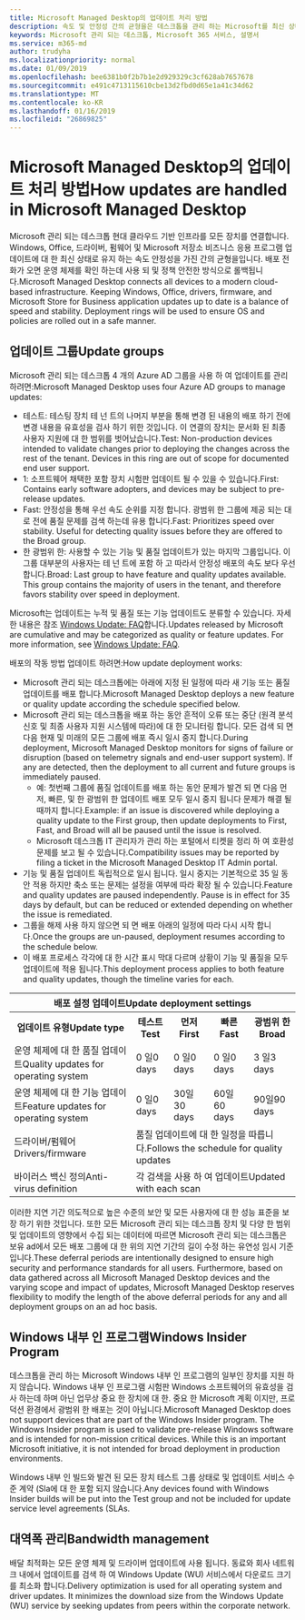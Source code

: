 ```yaml
---
title: Microsoft Managed Desktop의 업데이트 처리 방법
description: 속도 및 안정성 간의 균형을은 데스크톱을 관리 하는 Microsoft를 최신 상태로 유지 합니다.
keywords: Microsoft 관리 되는 데스크톱, Microsoft 365 서비스, 설명서
ms.service: m365-md
author: trudyha
ms.localizationpriority: normal
ms.date: 01/09/2019
ms.openlocfilehash: bee6381b0f2b7b1e2d929329c3cf628ab7657678
ms.sourcegitcommit: e491c4713115610cbe13d2fbd0d65e1a41c34d62
ms.translationtype: MT
ms.contentlocale: ko-KR
ms.lasthandoff: 01/16/2019
ms.locfileid: "26869825"
---
```

# <a name="how-updates-are-handled-in-microsoft-managed-desktop"></a><span data-ttu-id="4ce0a-104">Microsoft Managed Desktop의 업데이트 처리 방법</span><span class="sxs-lookup"><span data-stu-id="4ce0a-104">How updates are handled in Microsoft Managed Desktop</span></span>


<!--This topic is the target for a "Learn more" link in the Admin Portal (aka.ms/update-rings); do not delete.-->

<!--Update management -->

<span data-ttu-id="4ce0a-p101">Microsoft 관리 되는 데스크톱 현대 클라우드 기반 인프라를 모든 장치를 연결합니다. Windows, Office, 드라이버, 펌웨어 및 Microsoft 저장소 비즈니스 응용 프로그램 업데이트에 대 한 최신 상태로 유지 하는 속도 안정성을 가진 간의 균형을입니다. 배포 전화가 오면 운영 체제를 확인 하는데 사용 되 및 정책 안전한 방식으로 롤백됩니다.</span><span class="sxs-lookup"><span data-stu-id="4ce0a-p101">Microsoft Managed Desktop connects all devices to a modern cloud-based infrastructure. Keeping Windows, Office, drivers, firmware, and Microsoft Store for Business application updates up to date is a balance of speed and stability. Deployment rings will be used to ensure OS and policies are rolled out in a safe manner.</span></span> 

## <a name="update-groups"></a><span data-ttu-id="4ce0a-108">업데이트 그룹</span><span class="sxs-lookup"><span data-stu-id="4ce0a-108">Update groups</span></span>

<span data-ttu-id="4ce0a-109">Microsoft 관리 되는 데스크톱 4 개의 Azure AD 그룹을 사용 하 여 업데이트를 관리 하려면:</span><span class="sxs-lookup"><span data-stu-id="4ce0a-109">Microsoft Managed Desktop uses four Azure AD groups to manage updates:</span></span>

- <span data-ttu-id="4ce0a-p102">테스트: 테스팅 장치 테 넌 트의 나머지 부분을 통해 변경 된 내용의 배포 하기 전에 변경 내용을 유효성을 검사 하기 위한 것입니다. 이 연결의 장치는 문서화 된 최종 사용자 지원에 대 한 범위를 벗어났습니다.</span><span class="sxs-lookup"><span data-stu-id="4ce0a-p102">Test: Non-production devices intended to validate changes prior to deploying the changes across the rest of the tenant. Devices in this ring are out of scope for documented end user support.</span></span> 
- <span data-ttu-id="4ce0a-112">1: 소프트웨어 채택한 포함 장치 시험판 업데이트 될 수 있을 수 있습니다.</span><span class="sxs-lookup"><span data-stu-id="4ce0a-112">First: Contains early software adopters, and devices may be subject to pre-release updates.</span></span>
- <span data-ttu-id="4ce0a-p103">Fast: 안정성을 통해 우선 속도 순위를 지정 합니다. 광범위 한 그룹에 제공 되는 대로 전에 품질 문제를 검색 하는데 유용 합니다.</span><span class="sxs-lookup"><span data-stu-id="4ce0a-p103">Fast: Prioritizes speed over stability. Useful for detecting quality issues before they are offered to the Broad group.</span></span> 
- <span data-ttu-id="4ce0a-p104">한 광범위 한: 사용할 수 있는 기능 및 품질 업데이트가 있는 마지막 그룹입니다. 이 그룹 대부분의 사용자는 테 넌 트에 포함 하 고 따라서 안정성 배포의 속도 보다 우선 합니다.</span><span class="sxs-lookup"><span data-stu-id="4ce0a-p104">Broad: Last group to have feature and quality updates available. This group contains the majority of users in the tenant, and therefore favors stability over speed in deployment.</span></span>

<span data-ttu-id="4ce0a-p105">Microsoft는 업데이트는 누적 및 품질 또는 기능 업데이트도 분류할 수 있습니다. 자세한 내용은 참조 [Windows Update: FAQ](https://support.microsoft.com/help/12373/windows-update-faq)합니다.</span><span class="sxs-lookup"><span data-stu-id="4ce0a-p105">Updates released by Microsoft are cumulative and may be categorized as quality or feature updates. For more information, see [Windows Update: FAQ](https://support.microsoft.com/help/12373/windows-update-faq).</span></span> 

<span data-ttu-id="4ce0a-119">배포의 작동 방법 업데이트 하려면:</span><span class="sxs-lookup"><span data-stu-id="4ce0a-119">How update deployment works:</span></span>
- <span data-ttu-id="4ce0a-120">Microsoft 관리 되는 데스크톱에는 아래에 지정 된 일정에 따라 새 기능 또는 품질 업데이트를 배포 합니다.</span><span class="sxs-lookup"><span data-stu-id="4ce0a-120">Microsoft Managed Desktop deploys a new feature or quality update according the schedule specified below.</span></span>
- <span data-ttu-id="4ce0a-p106">Microsoft 관리 되는 데스크톱을 배포 하는 동안 흔적이 오류 또는 중단 (원격 분석 신호 및 최종 사용자 지원 시스템에 따라)에 대 한 모니터링 합니다. 모든 검색 되 면 다음 현재 및 미래의 모든 그룹에 배포 즉시 일시 중지 합니다.</span><span class="sxs-lookup"><span data-stu-id="4ce0a-p106">During deployment, Microsoft Managed Desktop monitors for signs of failure or disruption (based on telemetry signals and end-user support system). If any are detected, then the deployment to all current and future groups is immediately paused.</span></span>
    - <span data-ttu-id="4ce0a-123">예: 첫번째 그룹에 품질 업데이트를 배포 하는 동안 문제가 발견 되 면 다음 먼저, 빠른, 및 한 광범위 한 업데이트 배포 모두 일시 중지 됩니다 문제가 해결 될 때까지 합니다.</span><span class="sxs-lookup"><span data-stu-id="4ce0a-123">Example: if an issue is discovered while deploying a quality update to the First group, then update deployments to First, Fast, and Broad will all be paused until the issue is resolved.</span></span>
    - <span data-ttu-id="4ce0a-124">Microsoft 데스크톱 IT 관리자가 관리 하는 포털에서 티켓을 정리 하 여 호환성 문제를 보고 될 수 있습니다.</span><span class="sxs-lookup"><span data-stu-id="4ce0a-124">Compatibility issues may be reported by filing a ticket in the Microsoft Managed Desktop IT Admin portal.</span></span>
- <span data-ttu-id="4ce0a-p107">기능 및 품질 업데이트 독립적으로 일시 됩니다. 일시 중지는 기본적으로 35 일 동안 적용 하지만 축소 또는 문제는 설정을 여부에 따라 확장 될 수 있습니다.</span><span class="sxs-lookup"><span data-stu-id="4ce0a-p107">Feature and quality updates are paused independently. Pause is in effect for 35 days by default, but can be reduced or extended depending on whether the issue is remediated.</span></span>
- <span data-ttu-id="4ce0a-127">그룹을 해제 사용 하지 않으면 되 면 배포 아래의 일정에 따라 다시 시작 합니다.</span><span class="sxs-lookup"><span data-stu-id="4ce0a-127">Once the groups are un-paused, deployment resumes according to the schedule below.</span></span>
- <span data-ttu-id="4ce0a-128">이 배포 프로세스 각각에 대 한 시간 표시 막대 다르며 상황이 기능 및 품질을 모두 업데이트에 적용 됩니다.</span><span class="sxs-lookup"><span data-stu-id="4ce0a-128">This deployment process applies to both feature and quality updates, though the timeline varies for each.</span></span>

<table>
<tr><th colspan="5"><span data-ttu-id="4ce0a-129">배포 설정 업데이트</span><span class="sxs-lookup"><span data-stu-id="4ce0a-129">Update deployment settings</span></span></th></tr>
<tr><th><span data-ttu-id="4ce0a-130">업데이트 유형</span><span class="sxs-lookup"><span data-stu-id="4ce0a-130">Update type</span></span></th><th><span data-ttu-id="4ce0a-131">테스트</span><span class="sxs-lookup"><span data-stu-id="4ce0a-131">Test</span></span></th><th><span data-ttu-id="4ce0a-132">먼저</span><span class="sxs-lookup"><span data-stu-id="4ce0a-132">First</span></span></th><th><span data-ttu-id="4ce0a-133">빠른</span><span class="sxs-lookup"><span data-stu-id="4ce0a-133">Fast</span></span></th><th><span data-ttu-id="4ce0a-134">광범위 한</span><span class="sxs-lookup"><span data-stu-id="4ce0a-134">Broad</span></span></th></tr>
<tr><td><span data-ttu-id="4ce0a-135">운영 체제에 대 한 품질 업데이트</span><span class="sxs-lookup"><span data-stu-id="4ce0a-135">Quality updates for operating system</span></span></td><td><span data-ttu-id="4ce0a-136">0 일</span><span class="sxs-lookup"><span data-stu-id="4ce0a-136">0 days</span></span></td><td><span data-ttu-id="4ce0a-137">0 일</span><span class="sxs-lookup"><span data-stu-id="4ce0a-137">0 days</span></span></td><td><span data-ttu-id="4ce0a-138">0 일</span><span class="sxs-lookup"><span data-stu-id="4ce0a-138">0 days</span></span></td><td><span data-ttu-id="4ce0a-139">3 일</span><span class="sxs-lookup"><span data-stu-id="4ce0a-139">3 days</span></span></td></tr>
<tr><td><span data-ttu-id="4ce0a-140">운영 체제에 대 한 기능 업데이트</span><span class="sxs-lookup"><span data-stu-id="4ce0a-140">Feature updates for operating system</span></span></td><td><span data-ttu-id="4ce0a-141">0 일</span><span class="sxs-lookup"><span data-stu-id="4ce0a-141">0 days</span></span></td><td><span data-ttu-id="4ce0a-142">30일</span><span class="sxs-lookup"><span data-stu-id="4ce0a-142">30 days</span></span></td><td><span data-ttu-id="4ce0a-143">60일</span><span class="sxs-lookup"><span data-stu-id="4ce0a-143">60 days</span></span></td><td><span data-ttu-id="4ce0a-144">90일</span><span class="sxs-lookup"><span data-stu-id="4ce0a-144">90 days</span></span></td></tr>
<tr><td><span data-ttu-id="4ce0a-145">드라이버/펌웨어</span><span class="sxs-lookup"><span data-stu-id="4ce0a-145">Drivers/firmware</span></span></td><td colspan="4"><span data-ttu-id="4ce0a-146">품질 업데이트에 대 한 일정을 따릅니다.</span><span class="sxs-lookup"><span data-stu-id="4ce0a-146">Follows the schedule for quality updates</span></span></td></tr>
<tr><td><span data-ttu-id="4ce0a-147">바이러스 백신 정의</span><span class="sxs-lookup"><span data-stu-id="4ce0a-147">Anti-virus definition</span></span></td><td colspan="4"><span data-ttu-id="4ce0a-148">각 검색을 사용 하 여 업데이트</span><span class="sxs-lookup"><span data-stu-id="4ce0a-148">Updated with each scan</span></span></td></tr>
</table>

<span data-ttu-id="4ce0a-p108">이러한 지연 기간 의도적으로 높은 수준의 보안 및 모든 사용자에 대 한 성능 표준을 보장 하기 위한 것입니다. 또한 모든 Microsoft 관리 되는 데스크톱 장치 및 다양 한 범위 및 업데이트의 영향에서 수집 되는 데이터에 따르면 Microsoft 관리 되는 데스크톱은 보유 ad에서 모든 배포 그룹에 대 한 위의 지연 기간의 길이 수정 하는 유연성 임시 기준입니다.</span><span class="sxs-lookup"><span data-stu-id="4ce0a-p108">These deferral periods are intentionally designed to ensure high security and performance standards for all users. Furthermore, based on data gathered across all Microsoft Managed Desktop devices and the varying scope and impact of updates, Microsoft Managed Desktop reserves flexibility to modify the length of the above deferral periods for any and all deployment groups on an ad hoc basis.</span></span>

## <a name="windows-insider-program"></a><span data-ttu-id="4ce0a-151">Windows 내부 인 프로그램</span><span class="sxs-lookup"><span data-stu-id="4ce0a-151">Windows Insider Program</span></span>

<span data-ttu-id="4ce0a-p109">데스크톱을 관리 하는 Microsoft Windows 내부 인 프로그램의 일부인 장치를 지원 하지 않습니다. Windows 내부 인 프로그램 시험판 Windows 소프트웨어의 유효성을 검사 하는데 하며 아닌 업무상 중요 한 장치에 대 한. 중요 한 Microsoft 계획 이지만, 프로덕션 환경에서 광범위 한 배포는 것이 아닙니다.</span><span class="sxs-lookup"><span data-stu-id="4ce0a-p109">Microsoft Managed Desktop does not support devices that are part of the Windows Insider program. The Windows Insider program is used to validate pre-release Windows software and is intended for non-mission critical devices. While this is an important Microsoft initiative, it is not intended for broad deployment in production environments.</span></span> 

<span data-ttu-id="4ce0a-155">Windows 내부 인 빌드와 발견 된 모든 장치 테스트 그룹 상태로 및 업데이트 서비스 수준 계약 (Sla에 대 한 포함 되지 않습니다.</span><span class="sxs-lookup"><span data-stu-id="4ce0a-155">Any devices found with Windows Insider builds will be put into the Test group and not be included for update service level agreements (SLAs.</span></span>

## <a name="bandwidth-management"></a><span data-ttu-id="4ce0a-156">대역폭 관리</span><span class="sxs-lookup"><span data-stu-id="4ce0a-156">Bandwidth management</span></span>

<span data-ttu-id="4ce0a-p110">배달 최적화는 모든 운영 체제 및 드라이버 업데이트에 사용 됩니다. 동료와 회사 네트워크 내에서 업데이트를 검색 하 여 Windows Update (WU) 서비스에서 다운로드 크기를 최소화 합니다.</span><span class="sxs-lookup"><span data-stu-id="4ce0a-p110">Delivery optimization is used for all operating system and driver updates. It minimizes the download size from the Windows Update (WU) service by seeking updates from peers within the corporate network.</span></span>


